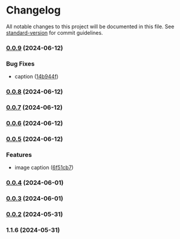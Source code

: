 # Changelog

All notable changes to this project will be documented in this file. See [standard-version](https://github.com/conventional-changelog/standard-version) for commit guidelines.

### [0.0.9](https://github.com/Matthiasc/markdown-to-blockstyle-json/compare/v0.0.8...v0.0.9) (2024-06-12)


### Bug Fixes

* caption ([14b944f](https://github.com/Matthiasc/markdown-to-blockstyle-json/commit/14b944f394f4e2d3e336eb3a9941cd10b724755c))

### [0.0.8](https://github.com/Matthiasc/markdown-to-blockstyle-json/compare/v0.0.7...v0.0.8) (2024-06-12)

### [0.0.7](https://github.com/Matthiasc/markdown-to-blockstyle-json/compare/v0.0.6...v0.0.7) (2024-06-12)

### [0.0.6](https://github.com/Matthiasc/markdown-to-blockstyle-json/compare/v0.0.5...v0.0.6) (2024-06-12)

### [0.0.5](https://github.com/Matthiasc/markdown-to-blockstyle-json/compare/v0.0.4...v0.0.5) (2024-06-12)


### Features

* image caption ([6f51cb7](https://github.com/Matthiasc/markdown-to-blockstyle-json/commit/6f51cb7eb28f4e5a530fd6aca04f4634d50734b7))

### [0.0.4](https://github.com/Matthiasc/markdown-to-blockstyle-json/compare/v0.0.3...v0.0.4) (2024-06-01)

### [0.0.3](https://github.com/Matthiasc/markdown-to-blockstyle-json/compare/v0.0.2...v0.0.3) (2024-06-01)

### [0.0.2](https://github.com/Matthiasc/markdown-to-blockstyle-json/compare/v1.1.6...v0.0.2) (2024-05-31)

### 1.1.6 (2024-05-31)
